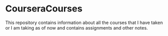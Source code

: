 # CourseraCourses
This repository contains information about all the courses that I have taken or I am taking as of now and contains assignments and other notes.
